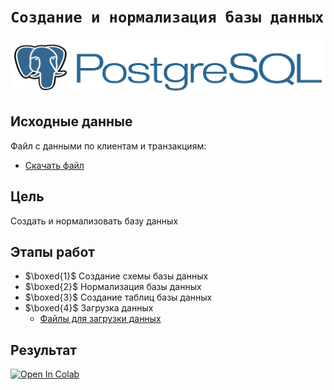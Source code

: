 # `Создание и нормализация базы данных`

<img src='data/img/pglogo.png'>

## Исходные данные
Файл с данными по клиентам и транзакциям: 
- [Скачать файл](https://disk.yandex.ru/i/ri8iKEH8lPqCzQ)

## Цель

Создать и нормализовать базу данных

## Этапы работ

- $\boxed{1}$ Создание схемы базы данных 
- $\boxed{2}$ Нормализация базы данных
- $\boxed{3}$ Создание таблиц базы данных
- $\boxed{4}$ Загрузка данных
  - [Файлы для загрузки данных](https://github.com/NazarovMichail/Data-storage-course/tree/master/data/import%20data)

## Результат

<a target="_blank" href="https://colab.research.google.com/github/NazarovMichail/Data-storage-course/blob/master/Normalization%20PostgreSQL.ipynb">
  <img src="https://colab.research.google.com/assets/colab-badge.svg" alt="Open In Colab"/>
</a>
